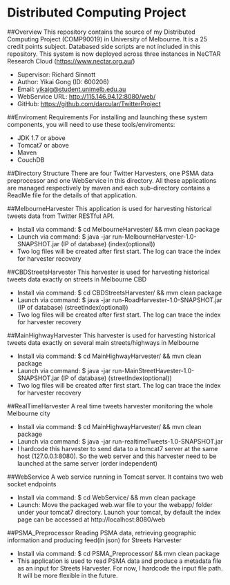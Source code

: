 Distributed Computing Project
==============

##Overview
This repository contains the source of my Distributed Computing Project (COMP90019) in University of Melbourne. It is a 25 credit points subject. Databased side scripts are not included in this repository. This system is now deployed across three instances in NeCTAR Research Cloud (https://www.nectar.org.au/)
- Supervisor: Richard Sinnott
- Author: Yikai Gong  (ID: 600206)  
- Email: yikaig@student.unimelb.edu.au
- WebService URL: http://115.146.94.12:8080/web/
- GitHub: https://github.com/darcular/TwitterProject

##Enviroment Requirements
For installing and launching these system components, you will need to use these tools/enviroments:
- JDK 1.7 or above
- Tomcat7 or above
- Maven
- CouchDB

##Directory Structure
There are four Twitter Harvesters, one PSMA data preprocessor and one WebService in this directory. All these applications are managed respectively by maven and each sub-directory contains a ReadMe file for the details of that application.

##MelbourneHarvester
This application is used for harvesting historical tweets data from Twitter RESTful API.
- Install via command: $ cd MelbourneHarvester/ && mvn clean package
- Launch via command: $ java -jar run-MelbourneHarvester-1.0-SNAPSHOT.jar (IP of database) (index(optional))
- Two log files will be created after first start. The log can trace the index for harvester recovery

##CBDStreetsHarvester
This harvester is used for harvesting historical tweets data exactly on streets in Melbourne CBD
- Install via command: $ cd CBDStreetsHarvester/ && mvn clean package
- Launch via command: $ java -jar run-RoadHarvester-1.0-SNAPSHOT.jar (IP of database) (streetIndex(optional))
- Two log files will be created after first start. The log can trace the index for harvester recovery

##MainHighwayHarvester
This harvester is used for harvesting historical tweets data exactly on several main streets/highways in Melbourne
- Install via command: $ cd MainHighwayHarvester/ && mvn clean package
- Launch via command: $ java -jar run-MainStreetHavester-1.0-SNAPSHOT.jar (IP of database) (streetIndex(optional))
- Two log files will be created after first start. The log can trace the index for harvester recovery

##RealTimeHarvester
A real time tweets harvester monitoring the whole Melbourne city
- Install via command: $ cd MainHighwayHarvester/ && mvn clean package
- Launch via command: $ java -jar run-realtimeTweets-1.0-SNAPSHOT.jar
- I hardcode this harvester to send data to a tomcat7 server at the same host (127.0.0.1:8080). So the web server and this harvester need to be launched at the same server (order independent)

##WebService
A web service running in Tomcat server. It contains two web socket endpoints
- Install via command: $ cd WebService/ && mvn clean package
- Launch: Move the packaged web.war file to your the webapp/ folder under your tomcat7 directory. Launch your tomcat, by default the index page can be accessed at http://localhost:8080/web
 
##PSMA_Preprocessor
Reading PSMA data, retrieving geographic information and producing feed(in json) for Streets Harvester
- Install via command: $ cd PSMA_Preprocessor/ && mvn clean package
- This application is used to read PSMA data and produce a metadata file as an input for Streets Harvester. For now, I hardcode the input file path. It will be more flexible in the future.









